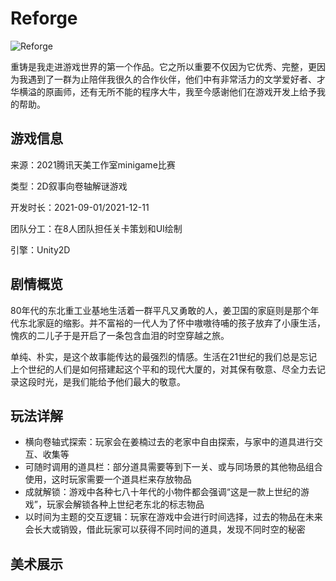# **Reforge**

![Reforge](https://s2.loli.net/2022/09/21/IJvE86bsDlHa4gC.png)

重铸是我走进游戏世界的第一个作品。它之所以重要不仅因为它优秀、完整，更因为我遇到了一群为止陪伴我很久的合作伙伴，他们中有非常活力的文学爱好者、才华横溢的原画师，还有无所不能的程序大牛，我至今感谢他们在游戏开发上给予我的帮助。

## 游戏信息

来源：2021腾讯天美工作室minigame比赛

类型：2D叙事向卷轴解谜游戏

开发时长：2021-09-01/2021-12-11

团队分工：在8人团队担任关卡策划和UI绘制

引擎：Unity2D

## 剧情概览

80年代的东北重工业基地生活着一群平凡又勇敢的人，姜卫国的家庭则是那个年代东北家庭的缩影。并不富裕的一代人为了怀中嗷嗷待哺的孩子放弃了小康生活，愧疚的二儿子于是开启了一条包含血泪的时空穿越之旅。

单纯、朴实，是这个故事能传达的最强烈的情感。生活在21世纪的我们总是忘记上个世纪的人们是如何搭建起这个平和的现代大厦的，对其保有敬意、尽全力去记录这段时光，是我们能给予他们最大的敬意。

## 玩法详解

- 横向卷轴式探索：玩家会在姜楠过去的老家中自由探索，与家中的道具进行交互、收集等
- 可随时调用的道具栏：部分道具需要等到下一关、或与同场景的其他物品组合使用，这时玩家需要一个道具栏来存放物品
- 成就解锁：游戏中各种七八十年代的小物件都会强调“这是一款上世纪的游戏”，玩家会解锁各种上世纪老东北的标志物品
- 以时间为主题的交互逻辑：玩家在游戏中会进行时间选择，过去的物品在未来会长大或销毁，借此玩家可以获得不同时间的道具，发现不同时空的秘密

## 美术展示



